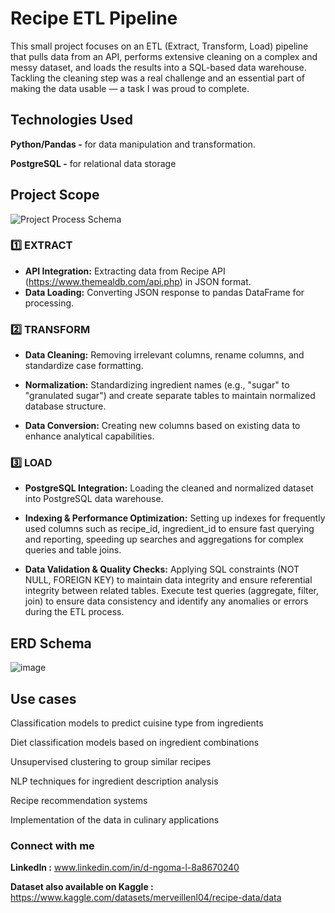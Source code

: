 # Recipe ETL Pipeline
This small project focuses on an ETL (Extract, Transform, Load) pipeline that pulls data from an API, performs extensive cleaning on a complex and messy dataset, and loads the results into a SQL-based data warehouse. Tackling the cleaning step was a real challenge and an essential part of making the data usable — a task I was proud to complete.


## Technologies Used
**Python/Pandas -** for data manipulation and transformation.

**PostgreSQL -** for relational data storage


## Project Scope

![Project Process Schema](https://github.com/user-attachments/assets/5d06e28b-6846-44ea-9ea1-2f59434057f7)

### 1️⃣ EXTRACT

* **API Integration:** Extracting data from Recipe API (https://www.themealdb.com/api.php) in JSON format.
* **Data Loading:** Converting JSON response to pandas DataFrame for processing.


### 2️⃣ TRANSFORM

* **Data Cleaning:** Removing irrelevant columns, rename columns, and standardize case formatting.

* **Normalization:** Standardizing ingredient names (e.g., "sugar" to "granulated sugar") and create separate tables to maintain normalized database structure.

* **Data Conversion:** Creating new columns based on existing data to enhance analytical capabilities.


### 3️⃣ LOAD

* **PostgreSQL Integration:** Loading the cleaned and normalized dataset into PostgreSQL data warehouse.
  
* **Indexing & Performance Optimization:** Setting up indexes for frequently used columns such as recipe_id, ingredient_id to ensure fast querying and reporting, speeding up searches and aggregations for complex queries and table joins.
  
* **Data Validation & Quality Checks:** Applying SQL constraints (NOT NULL, FOREIGN KEY) to maintain data integrity and ensure referential integrity between related tables. Execute test queries (aggregate, filter, join) to ensure data consistency and identify any anomalies or errors during the ETL process.


## ERD Schema

![image](https://github.com/user-attachments/assets/b29da60a-112d-4d84-8e84-d2c6810145e9)

## Use cases
Classification models to predict cuisine type from ingredients

Diet classification models based on ingredient combinations

Unsupervised clustering to group similar recipes

NLP techniques for ingredient description analysis

Recipe recommendation systems

Implementation of the data in culinary applications



### Connect with me
**LinkedIn :** www.linkedin.com/in/d-ngoma-l-8a8670240 

**Dataset also available on Kaggle :** https://www.kaggle.com/datasets/merveillenl04/recipe-data/data
